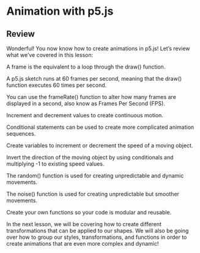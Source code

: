 # Animation with p5.js

## Review

Wonderful! You now know how to create animations in p5.js! Let’s review what we’ve covered in this lesson:

A frame is the equivalent to a loop through the draw() function.

A p5.js sketch runs at 60 frames per second, meaning that the draw() function executes 60 times per second.

You can use the frameRate() function to alter how many frames are displayed in a second, also know as Frames Per Second (FPS).

Increment and decrement values to create continuous motion.

Conditional statements can be used to create more complicated animation sequences.

Create variables to increment or decrement the speed of a moving object.

Invert the direction of the moving object by using conditionals and multiplying -1 to existing speed values.

The random() function is used for creating unpredictable and dynamic movements.

The noise() function is used for creating unpredictable but smoother movements.

Create your own functions so your code is modular and reusable.

In the next lesson, we will be covering how to create different transformations that can be applied to our shapes. We will also be going over how to group our styles, transformations, and functions in order to create animations that are even more complex and dynamic!

